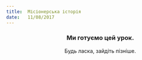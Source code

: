 ```yaml
---
title:  Місіонерська історія
date:   11/08/2017
---
```


### <center>Ми готуємо цей урок.</center>
<center>Будь ласка, зайдіть пізніше.</center>